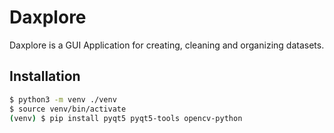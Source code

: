 # Daxplore
Daxplore is a GUI Application for creating, cleaning and organizing datasets. 


## Installation
```bash
$ python3 -m venv ./venv
$ source venv/bin/activate
(venv) $ pip install pyqt5 pyqt5-tools opencv-python
```

